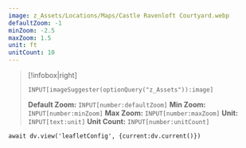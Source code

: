 ```yaml
---
image: z_Assets/Locations/Maps/Castle Ravenloft Courtyard.webp
defaultZoom: -1
minZoom: -2.5
maxZoom: 1.5
unit: ft
unitCount: 10
---
```


> [!infobox|right]
> ```meta-bind
> INPUT[imageSuggester(optionQuery("z_Assets")):image]
> ```
> **Default Zoom:**
> `INPUT[number:defaultZoom]`
> **Min Zoom:**
> `INPUT[number:minZoom]`
> **Max Zoom:**
> `INPUT[number:maxZoom]`
> **Unit:**
> `INPUT[text:unit]`
> **Unit Count:**
> `INPUT[number:unitCount]`

```dataviewjs
await dv.view('leafletConfig', {current:dv.current()})
```